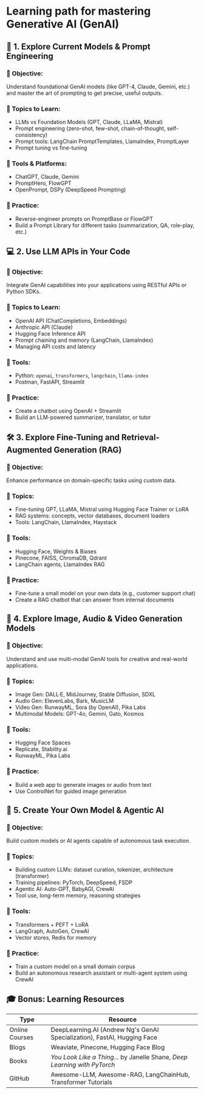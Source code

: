 # Learning path for mastering Generative AI (GenAI)

## 🧠 **1. Explore Current Models & Prompt Engineering**

### 🔹 Objective:

Understand foundational GenAI models (like GPT-4, Claude, Gemini, etc.) and master the art of prompting to get precise, useful outputs.

### 📘 Topics to Learn:

* LLMs vs Foundation Models (GPT, Claude, LLaMA, Mistral)
* Prompt engineering (zero-shot, few-shot, chain-of-thought, self-consistency)
* Prompt tools: LangChain PromptTemplates, LlamaIndex, PromptLayer
* Prompt tuning vs fine-tuning

### 🧰 Tools & Platforms:

* ChatGPT, Claude, Gemini
* PromptHero, FlowGPT
* OpenPrompt, DSPy (DeepSpeed Prompting)

### 📌 Practice:

* Reverse-engineer prompts on PromptBase or FlowGPT
* Build a Prompt Library for different tasks (summarization, QA, role-play, etc.)


## 💻 **2. Use LLM APIs in Your Code**

### 🔹 Objective:

Integrate GenAI capabilities into your applications using RESTful APIs or Python SDKs.

### 📘 Topics to Learn:

* OpenAI API (ChatCompletions, Embeddings)
* Anthropic API (Claude)
* Hugging Face Inference API
* Prompt chaining and memory (LangChain, LlamaIndex)
* Managing API costs and latency

### 🧰 Tools:

* Python: `openai`, `transformers`, `langchain`, `llama-index`
* Postman, FastAPI, Streamlit

### 📌 Practice:

* Create a chatbot using OpenAI + Streamlit
* Build an LLM-powered summarizer, translator, or tutor



## 🛠️ **3. Explore Fine-Tuning and Retrieval-Augmented Generation (RAG)**

### 🔹 Objective:

Enhance performance on domain-specific tasks using custom data.

### 📘 Topics:

* Fine-tuning GPT, LLaMA, Mistral using Hugging Face Trainer or LoRA
* RAG systems: concepts, vector databases, document loaders
* Tools: LangChain, LlamaIndex, Haystack

### 🧰 Tools:

* Hugging Face, Weights & Biases
* Pinecone, FAISS, ChromaDB, Qdrant
* LangChain agents, LlamaIndex RAG

### 📌 Practice:

* Fine-tune a small model on your own data (e.g., customer support chat)
* Create a RAG chatbot that can answer from internal documents



## 🎨 **4. Explore Image, Audio & Video Generation Models**

### 🔹 Objective:

Understand and use multi-modal GenAI tools for creative and real-world applications.

### 📘 Topics:

* Image Gen: DALL·E, MidJourney, Stable Diffusion, SDXL
* Audio Gen: ElevenLabs, Bark, MusicLM
* Video Gen: RunwayML, Sora (by OpenAI), Pika Labs
* Multimodal Models: GPT-4o, Gemini, Gato, Kosmos

### 🧰 Tools:

* Hugging Face Spaces
* Replicate, Stability.ai
* RunwayML, Pika Labs

### 📌 Practice:

* Build a web app to generate images or audio from text
* Use ControlNet for guided image generation



## 🧩 **5. Create Your Own Model & Agentic AI**

### 🔹 Objective:

Build custom models or AI agents capable of autonomous task execution.

### 📘 Topics:

* Building custom LLMs: dataset curation, tokenizer, architecture (transformer)
* Training pipelines: PyTorch, DeepSpeed, FSDP
* Agentic AI: Auto-GPT, BabyAGI, CrewAI
* Tool use, long-term memory, reasoning strategies

### 🧰 Tools:

* Transformers + PEFT + LoRA
* LangGraph, AutoGen, CrewAI
* Vector stores, Redis for memory

### 📌 Practice:

* Train a custom model on a small domain corpus
* Build an autonomous research assistant or multi-agent system using CrewAI


## 🎓 Bonus: Learning Resources

| Type           | Resource                                                                  |
| -------------- | ------------------------------------------------------------------------- |
| Online Courses | DeepLearning.AI (Andrew Ng's GenAI Specialization), FastAI, Hugging Face  |
| Blogs          | Weaviate, Pinecone, Hugging Face Blog                                     |
| Books          | *You Look Like a Thing...* by Janelle Shane, *Deep Learning with PyTorch* |
| GitHub         | Awesome-LLM, Awesome-RAG, LangChainHub, Transformer Tutorials             |
